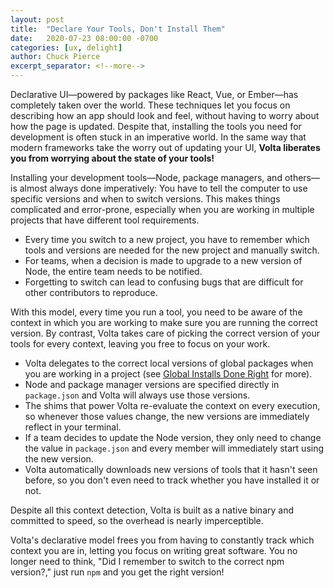 ```yaml
---
layout: post
title:  "Declare Your Tools, Don't Install Them"
date:   2020-07-23 08:00:00 -0700
categories: [ux, delight]
author: Chuck Pierce
excerpt_separator: <!--more-->
---
```


Declarative UI—powered by packages like React, Vue, or Ember—has completely taken over the world. These techniques let you focus on describing how an app should look and feel, without having to worry about how the page is updated. Despite that, installing the tools you need for development is often stuck in an imperative world. In the same way that modern frameworks take the worry out of updating your UI, **Volta liberates you from worrying about the state of your tools!**
<!--more-->

Installing your development tools—Node, package managers, and others—is almost always done imperatively: You have to tell the computer to use specific versions and when to switch versions. This makes things complicated and error-prone, especially when you are working in multiple projects that have different tool requirements.

- Every time you switch to a new project, you have to remember which tools and versions are needed for the new project and manually switch.
- For teams, when a decision is made to upgrade to a new version of Node, the entire team needs to be notified.
- Forgetting to switch can lead to confusing bugs that are difficult for other contributors to reproduce.

With this model, every time you run a tool, you need to be aware of the context in which you are working to make sure you are running the correct version. By contrast, Volta takes care of picking the correct version of your tools for every context, leaving you free to focus on your work.

- Volta delegates to the correct local versions of global packages when you are working in a project (see [Global Installs Done Right]() for more).
- Node and package manager versions are specified directly in `package.json` and Volta will always use those versions.
- The shims that power Volta re-evaluate the context on every execution, so whenever those values change, the new versions are immediately reflect in your terminal.
- If a team decides to update the Node version, they only need to change the value in `package.json` and every member will immediately start using the new version.
- Volta automatically downloads new versions of tools that it hasn't seen before, so you don't even need to track whether you have installed it or not.

Despite all this context detection, Volta is built as a native binary and committed to speed, so the overhead is nearly imperceptible.

Volta's declarative model frees you from having to constantly track which context you are in, letting you focus on writing great software. You no longer need to think, "Did I remember to switch to the correct npm version?," just run `npm` and you get the right version!
